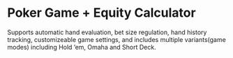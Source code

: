 # Poker Game + Equity Calculator

Supports automatic hand evaluation, bet size regulation, hand history tracking, customizeable
game settings, and includes multiple variants(game modes) including Hold ’em, Omaha and Short Deck.
